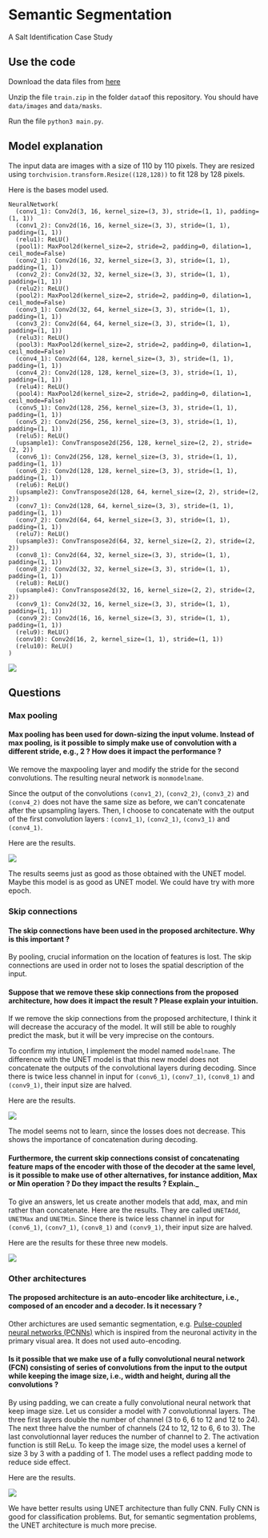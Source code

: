# Semantic Segmentation
A Salt Identification Case Study

## Use the code

Download the data files from [here](https://www.kaggle.com/c/tgs-salt-identification-challenge/data)

Unzip the file ```train.zip``` in the folder ```data```of this repository. You should have ```data/images``` and ```data/masks```.

Run the file ```python3 main.py```.

## Model explanation

The input data are images with a size of 110 by 110 pixels. They are resized using ```torchvision.transform.Resize((128,128))``` to fit 128 by 128 pixels.

Here is the bases model used.

```
NeuralNetwork(
  (conv1_1): Conv2d(3, 16, kernel_size=(3, 3), stride=(1, 1), padding=(1, 1))
  (conv1_2): Conv2d(16, 16, kernel_size=(3, 3), stride=(1, 1), padding=(1, 1))
  (relu1): ReLU()
  (pool1): MaxPool2d(kernel_size=2, stride=2, padding=0, dilation=1, ceil_mode=False)
  (conv2_1): Conv2d(16, 32, kernel_size=(3, 3), stride=(1, 1), padding=(1, 1))
  (conv2_2): Conv2d(32, 32, kernel_size=(3, 3), stride=(1, 1), padding=(1, 1))
  (relu2): ReLU()
  (pool2): MaxPool2d(kernel_size=2, stride=2, padding=0, dilation=1, ceil_mode=False)
  (conv3_1): Conv2d(32, 64, kernel_size=(3, 3), stride=(1, 1), padding=(1, 1))
  (conv3_2): Conv2d(64, 64, kernel_size=(3, 3), stride=(1, 1), padding=(1, 1))
  (relu3): ReLU()
  (pool3): MaxPool2d(kernel_size=2, stride=2, padding=0, dilation=1, ceil_mode=False)
  (conv4_1): Conv2d(64, 128, kernel_size=(3, 3), stride=(1, 1), padding=(1, 1))
  (conv4_2): Conv2d(128, 128, kernel_size=(3, 3), stride=(1, 1), padding=(1, 1))
  (relu4): ReLU()
  (pool4): MaxPool2d(kernel_size=2, stride=2, padding=0, dilation=1, ceil_mode=False)
  (conv5_1): Conv2d(128, 256, kernel_size=(3, 3), stride=(1, 1), padding=(1, 1))
  (conv5_2): Conv2d(256, 256, kernel_size=(3, 3), stride=(1, 1), padding=(1, 1))
  (relu5): ReLU()
  (upsample1): ConvTranspose2d(256, 128, kernel_size=(2, 2), stride=(2, 2))
  (conv6_1): Conv2d(256, 128, kernel_size=(3, 3), stride=(1, 1), padding=(1, 1))
  (conv6_2): Conv2d(128, 128, kernel_size=(3, 3), stride=(1, 1), padding=(1, 1))
  (relu6): ReLU()
  (upsample2): ConvTranspose2d(128, 64, kernel_size=(2, 2), stride=(2, 2))
  (conv7_1): Conv2d(128, 64, kernel_size=(3, 3), stride=(1, 1), padding=(1, 1))
  (conv7_2): Conv2d(64, 64, kernel_size=(3, 3), stride=(1, 1), padding=(1, 1))
  (relu7): ReLU()
  (upsample3): ConvTranspose2d(64, 32, kernel_size=(2, 2), stride=(2, 2))
  (conv8_1): Conv2d(64, 32, kernel_size=(3, 3), stride=(1, 1), padding=(1, 1))
  (conv8_2): Conv2d(32, 32, kernel_size=(3, 3), stride=(1, 1), padding=(1, 1))
  (relu8): ReLU()
  (upsample4): ConvTranspose2d(32, 16, kernel_size=(2, 2), stride=(2, 2))
  (conv9_1): Conv2d(32, 16, kernel_size=(3, 3), stride=(1, 1), padding=(1, 1))
  (conv9_2): Conv2d(16, 16, kernel_size=(3, 3), stride=(1, 1), padding=(1, 1))
  (relu9): ReLU()
  (conv10): Conv2d(16, 2, kernel_size=(1, 1), stride=(1, 1))
  (relu10): ReLU()
)
```

![](docs/unet.png)

## Questions

### Max pooling

#### Max pooling has been used for down-sizing the input volume. Instead of max pooling, is it possible to simply make use of convolution with a different stride, e.g., 2 ? How does it impact the performance ?

We remove the maxpooling layer and modify the stride for the second convolutions. The resulting neural network is ```monmodelname```.

Since the output of the convolutions ```(conv1_2)```, ```(conv2_2)```, ```(conv3_2)``` and ```(conv4_2)``` does not have the same size as before, we can't concatenate after the upsampling layers. Then, I choose to concatenate with the output of the first convolution layers : ```(conv1_1)```, ```(conv2_1)```, ```(conv3_1)``` and ```(conv4_1)```.

Here are the results.

![](docs/without_pooling.png)

The results seems just as good as those obtained with the UNET model. Maybe this model is as good as UNET model. We could have try with more epoch.

### Skip connections

#### The skip connections have been used in the proposed architecture. Why is this important ?

By pooling, crucial information on the location of features is lost. The skip connections are used in order not to loses the spatial description of the input. 

#### Suppose that we remove these skip connections from the proposed architecture, how does it impact the result ? Please explain your intuition.

If we remove the skip connections from the proposed architecture, I think it will decrease the accuracy of the model. It will still be able to roughly predict the mask, but it will be very imprecise on the contours.

To confirm my intution, I implement the model named ```modelname```. The difference with the UNET model is that this new model does not concatenate the outputs of the convolutional layers during decoding.
Since there is twice less channel in input for ```(conv6_1)```, ```(conv7_1)```, ```(conv8_1)``` and  ```(conv9_1)```, their input size are halved.

Here are the results.

![](docs/without_skip_connection.png)

The model seems not to learn, since the losses does not decrease. This shows the importance of concatenation during decoding. 

#### Furthermore, the current skip connections consist of concatenating feature maps of the encoder with those of the decoder at the same level, is it possible to make use of other alternatives, for instance addition, Max or Min operation ? Do they impact the results ? Explain._

To give an answers, let us create another models that add, max, and min rather than concatenate. Here are the results. They are called ```UNETAdd```, ```UNETMax``` and ```UNETMin```. Since there is twice less channel in input for ```(conv6_1)```, ```(conv7_1)```, ```(conv8_1)``` and  ```(conv9_1)```, their input size are halved.

Here are the results for these three new models.

![](docs/without_concat.png)

### Other architectures
#### The proposed architecture is an auto-encoder like architecture, i.e., composed of an encoder and a decoder. Is it necessary ? 

Other archictures are used semantic segmentation, e.g. [Pulse-coupled neural networks (PCNNs)](https://link.springer.com/article/10.1007%2Fs11831-016-9182-3) which is inspired from the neuronal activity in the primary visual area. It does not used auto-encoding.

#### Is it possible that we make use of a fully convolutional neural network (FCN) consisting of series of convolutions from the input to the output while keeping the image size, i.e., width and height, during all the convolutions ?

By using padding, we can create a fully convolutional neural network that keep image size. Let us consider a model with 7 convolutionnal layers. The three first layers double the number of channel (3 to 6, 6 to 12 and 12 to 24). The next three halve the number of channels (24 to 12, 12 to 6, 6 to 3). The last convolutionnal layer reduces the number of channel to 2. The activation function is still ReLu. To keep the image size, the model uses a kernel of size 3 by 3 with a padding of 1. The model uses a reflect padding mode to reduce side effect.

Here are the results.

![](docs/fully_CNN.png)


We have better results using UNET architecture than fully CNN. Fully CNN is good for classification problems. But, for semantic segmentation problems, the UNET architecture is much more precise.

